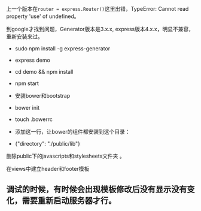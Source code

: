 上一个版本在`router = express.Router()`这里出错，TypeError: Cannot read property 'use' of undefined。

到google才找到问题，Generator版本是3.x.x, express版本4.x.x，明显不兼容，重新安装来过。

- sudo npm install -g express-generator
- express demo
- cd demo && npm install
- npm start

- 安装bower和bootstrap
- bower init
- touch .bowerrc
- 添加这一行，让bower的组件都安装到这个目录：
- {"directory": "./public/lib"}

删除public下的javascripts和stylesheets文件夹 。

在views中建立header和footer模板

## 调试的时候，有时候会出现模板修改后没有显示没有变化，需要重新启动服务器才行。
